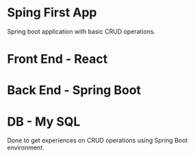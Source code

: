 # Sping First App

Spring boot application with basic CRUD operations. 

# Front End - React
# Back End - Spring Boot
# DB - My SQL


 Done to get experiences on CRUD operations using Spring Boot environment.

